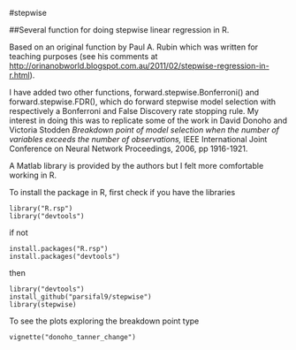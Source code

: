 #stepwise

##Several function for doing stepwise linear regression in R.

Based on an original function by  Paul A. Rubin which was written for teaching purposes 
(see his comments at http://orinanobworld.blogspot.com.au/2011/02/stepwise-regression-in-r.html).

I have added two other functions, forward.stepwise.Bonferroni() and forward.stepwise.FDR(),
which do forward stepwise model selection with respectively a Bonferroni and False Discovery rate stopping rule.
My interest in doing this was to replicate some of the work in 
David Donoho and Victoria Stodden *Breakdown point of model selection when the number of variables exceeds the number of observations,*
IEEE International Joint Conference on Neural Network Proceedings, 2006, pp 1916-1921.

A Matlab library is provided by the authors but I felt more comfortable working in R.

To install the package in R, first check if you have the libraries
````
library("R.rsp")
library("devtools")
````
if not
````
install.packages("R.rsp")
install.packages("devtools")
````
then
````
library("devtools")
install_github("parsifal9/stepwise")
library(stepwise)
````

To see the plots exploring the breakdown point type
````
vignette("donoho_tanner_change")
````

